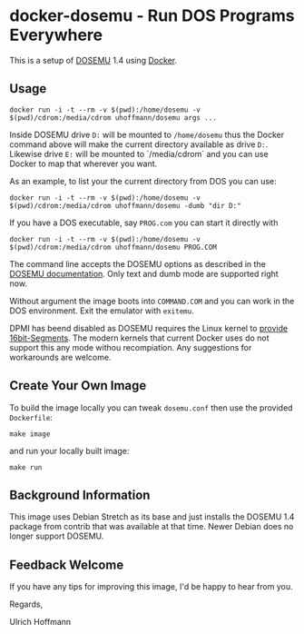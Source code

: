# docker-dosemu - Run DOS Programs Everywhere

This is a setup of [DOSEMU](http://www.dosemu.org/) 1.4 using [Docker](https://www.docker.com/).

## Usage

    docker run -i -t --rm -v $(pwd):/home/dosemu -v $(pwd)/cdrom:/media/cdrom uhoffmann/dosemu args ...


Inside DOSEMU drive `D:` will be mounted to `/home/dosemu` thus the Docker command above will make the current
directory available as drive `D:`. Likewise drive `E:` will be mounted to `/media/cdrom´ and you can use 
Docker to map that wherever you want.

As an example, to list your the current directory from DOS you can use:

    docker run -i -t --rm -v $(pwd):/home/dosemu -v $(pwd)/cdrom:/media/cdrom uhoffmann/dosemu -dumb "dir D:"


If you have a DOS executable, say `PROG.com` you can start it directly with

    docker run -i -t --rm -v $(pwd):/home/dosemu -v $(pwd)/cdrom:/media/cdrom uhoffmann/dosemu PROG.COM

The command line accepts the DOSEMU options as described in the [DOSEMU documentation](http://www.dosemu.org/docs/README/1.4/). Only text and dumb mode are supported right now.

Without argument the image boots into `COMMAND.COM` and you can work in the DOS environment. Exit the emulator with `exitemu`.

DPMI has beend disabled as DOSEMU requires the Linux kernel to [provide 16bit-Segments](). 
The modern kernels that current Docker uses do not support this any mode withou recompiation. 
Any suggestions for workarounds are welcome.

## Create Your Own Image

To build the image locally you can tweak `dosemu.conf` then use the provided `Dockerfile`:

    make image

and run your locally built image:

    make run

## Background Information

This image uses Debian Stretch as its base and just installs the DOSEMU 1.4 package
from contrib that was available at that time. Newer Debian does no longer support DOSEMU. 

## Feedback Welcome

If you have any tips for improving this image, I'd be happy to hear from you.

Regards,  
	
Ulrich Hoffmann



